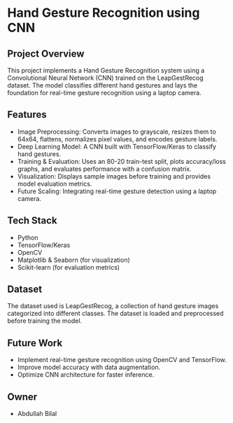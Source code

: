 # Hand Gesture Recognition using CNN

## Project Overview
This project implements a Hand Gesture Recognition system using a Convolutional Neural Network (CNN) trained on the LeapGestRecog dataset. The model classifies different hand gestures and lays the foundation for real-time gesture recognition using a laptop camera.

## Features
- Image Preprocessing: Converts images to grayscale, resizes them to 64x64, flattens, normalizes pixel values, and encodes gesture labels.
- Deep Learning Model: A CNN built with TensorFlow/Keras to classify hand gestures.
- Training & Evaluation: Uses an 80-20 train-test split, plots accuracy/loss graphs, and evaluates performance with a confusion matrix.
- Visualization: Displays sample images before training and provides model evaluation metrics.
- Future Scaling: Integrating real-time gesture detection using a laptop camera.

## Tech Stack
- Python
- TensorFlow/Keras
- OpenCV
- Matplotlib & Seaborn (for visualization)
- Scikit-learn (for evaluation metrics)

## Dataset
The dataset used is LeapGestRecog, a collection of hand gesture images categorized into different classes. The dataset is loaded and preprocessed before training the model.

## Future Work
- Implement real-time gesture recognition using OpenCV and TensorFlow.
- Improve model accuracy with data augmentation.
- Optimize CNN architecture for faster inference.

## Owner
- Abdullah Bilal
